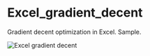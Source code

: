 # Excel_gradient_decent
Gradient decent optimization in Excel. Sample.

![Excel gradient decent](https://media.giphy.com/media/fQuiskjBq3fG1gx2D4/giphy.gif)
